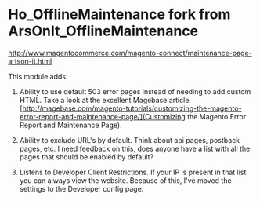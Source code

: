 # Ho_OfflineMaintenance fork from ArsOnIt_OfflineMaintenance
http://www.magentocommerce.com/magento-connect/maintenance-page-artson-it.html

This module adds:

1. Ability to use default 503 error pages instead of needing to add custom HTML. Take a look at the excellent Magebase article: [http://magebase.com/magento-tutorials/customizing-the-magento-error-report-and-maintenance-page/](Customizing the Magento Error Report and Maintenance Page).

2. Ability to exclude URL's by default. Think about api pages, postback pages, etc. I need feedback on this, does anyone have a list with all the pages
that should be enabled by default?

3. Listens to Developer Client Restrictions. If your IP is present in that list you can always view the website.
Because of this, I've moved the settings to the Developer config page.